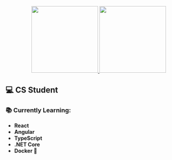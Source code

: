 <div align="center">
  <a href="https://github.com/lucas-moont">
  <img height="180em" src="https://github-readme-stats.vercel.app/api?username=lucas-moont&amp;show_icons=true&amp;theme=dracula&amp;include_all_commits=true&amp;count_private=true" style="max-width: 100%;">
  <img height="180em" src="https://github-readme-stats.vercel.app/api/top-langs/?username=lucas-moont&amp;layout=compact&amp;langs_count=7&amp;theme=dracula" style="max-width: 100%;">
</a></div>

## :computer: CS Student
### :books: Currently Learning:

- **React**
- **Angular**
- **TypeScript**
- **.NET Core**
- **Docker 🐳**

